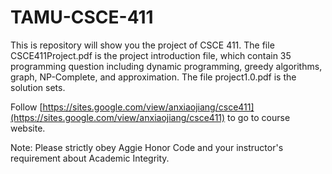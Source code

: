 # TAMU-CSCE-411
This is repository will show you the project of CSCE 411.
The file CSCE411Project.pdf is the project introduction file, which contain 35 programming question including dynamic programming, greedy algorithms, graph, NP-Complete, and approximation.
The file project1.0.pdf is the solution sets.

Follow [https://sites.google.com/view/anxiaojiang/csce411](https://sites.google.com/view/anxiaojiang/csce411) to go to course website.

Note: Please strictly obey Aggie Honor Code and your instructor's requirement about Academic Integrity.
